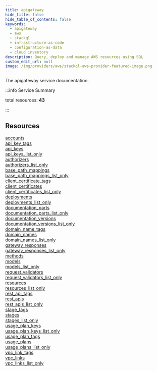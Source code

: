 ```yaml
---
title: apigateway
hide_title: false
hide_table_of_contents: false
keywords:
  - apigateway
  - aws
  - stackql
  - infrastructure-as-code
  - configuration-as-data
  - cloud inventory
description: Query, deploy and manage AWS resources using SQL
custom_edit_url: null
image: /img/providers/aws/stackql-aws-provider-featured-image.png
---
```


The apigateway service documentation.

:::info Service Summary

<div class="row">
<div class="providerDocColumn">
<span>total resources:&nbsp;<b>43</b></span><br />
</div>
</div>

:::

## Resources
<div class="row">
<div class="providerDocColumn">
<a href="/providers/aws/apigateway/accounts/">accounts</a><br />
<a href="/providers/aws/apigateway/api_key_tags/">api_key_tags</a><br />
<a href="/providers/aws/apigateway/api_keys/">api_keys</a><br />
<a href="/providers/aws/apigateway/api_keys_list_only/">api_keys_list_only</a><br />
<a href="/providers/aws/apigateway/authorizers/">authorizers</a><br />
<a href="/providers/aws/apigateway/authorizers_list_only/">authorizers_list_only</a><br />
<a href="/providers/aws/apigateway/base_path_mappings/">base_path_mappings</a><br />
<a href="/providers/aws/apigateway/base_path_mappings_list_only/">base_path_mappings_list_only</a><br />
<a href="/providers/aws/apigateway/client_certificate_tags/">client_certificate_tags</a><br />
<a href="/providers/aws/apigateway/client_certificates/">client_certificates</a><br />
<a href="/providers/aws/apigateway/client_certificates_list_only/">client_certificates_list_only</a><br />
<a href="/providers/aws/apigateway/deployments/">deployments</a><br />
<a href="/providers/aws/apigateway/deployments_list_only/">deployments_list_only</a><br />
<a href="/providers/aws/apigateway/documentation_parts/">documentation_parts</a><br />
<a href="/providers/aws/apigateway/documentation_parts_list_only/">documentation_parts_list_only</a><br />
<a href="/providers/aws/apigateway/documentation_versions/">documentation_versions</a><br />
<a href="/providers/aws/apigateway/documentation_versions_list_only/">documentation_versions_list_only</a><br />
<a href="/providers/aws/apigateway/domain_name_tags/">domain_name_tags</a><br />
<a href="/providers/aws/apigateway/domain_names/">domain_names</a><br />
<a href="/providers/aws/apigateway/domain_names_list_only/">domain_names_list_only</a><br />
<a href="/providers/aws/apigateway/gateway_responses/">gateway_responses</a><br />
<a href="/providers/aws/apigateway/gateway_responses_list_only/">gateway_responses_list_only</a>
</div>
<div class="providerDocColumn">
<a href="/providers/aws/apigateway/methods/">methods</a><br />
<a href="/providers/aws/apigateway/models/">models</a><br />
<a href="/providers/aws/apigateway/models_list_only/">models_list_only</a><br />
<a href="/providers/aws/apigateway/request_validators/">request_validators</a><br />
<a href="/providers/aws/apigateway/request_validators_list_only/">request_validators_list_only</a><br />
<a href="/providers/aws/apigateway/resources/">resources</a><br />
<a href="/providers/aws/apigateway/resources_list_only/">resources_list_only</a><br />
<a href="/providers/aws/apigateway/rest_api_tags/">rest_api_tags</a><br />
<a href="/providers/aws/apigateway/rest_apis/">rest_apis</a><br />
<a href="/providers/aws/apigateway/rest_apis_list_only/">rest_apis_list_only</a><br />
<a href="/providers/aws/apigateway/stage_tags/">stage_tags</a><br />
<a href="/providers/aws/apigateway/stages/">stages</a><br />
<a href="/providers/aws/apigateway/stages_list_only/">stages_list_only</a><br />
<a href="/providers/aws/apigateway/usage_plan_keys/">usage_plan_keys</a><br />
<a href="/providers/aws/apigateway/usage_plan_keys_list_only/">usage_plan_keys_list_only</a><br />
<a href="/providers/aws/apigateway/usage_plan_tags/">usage_plan_tags</a><br />
<a href="/providers/aws/apigateway/usage_plans/">usage_plans</a><br />
<a href="/providers/aws/apigateway/usage_plans_list_only/">usage_plans_list_only</a><br />
<a href="/providers/aws/apigateway/vpc_link_tags/">vpc_link_tags</a><br />
<a href="/providers/aws/apigateway/vpc_links/">vpc_links</a><br />
<a href="/providers/aws/apigateway/vpc_links_list_only/">vpc_links_list_only</a>
</div>
</div>